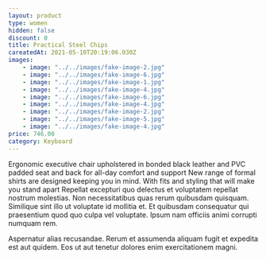 ```yaml
---
layout: product
type: women
hidden: false
discount: 0
title: Practical Steel Chips
careatedAt: 2021-05-10T20:19:06.030Z
images:
    - image: "../../images/fake-image-2.jpg"
    - image: "../../images/fake-image-6.jpg"
    - image: "../../images/fake-image-1.jpg"
    - image: "../../images/fake-image-4.jpg"
    - image: "../../images/fake-image-6.jpg"
    - image: "../../images/fake-image-4.jpg"
    - image: "../../images/fake-image-2.jpg"
    - image: "../../images/fake-image-5.jpg"
    - image: "../../images/fake-image-4.jpg"
price: 746.00
category: Keyboard
---
```

Ergonomic executive chair upholstered in bonded black leather and PVC padded seat and back for all-day comfort and support
New range of formal shirts are designed keeping you in mind. With fits and styling that will make you stand apart
Repellat excepturi quo delectus et voluptatem repellat nostrum molestias. Non necessitatibus quas rerum quibusdam quisquam. Similique sint illo ut voluptate id mollitia et. Et quibusdam consequatur qui praesentium quod quo culpa vel voluptate. Ipsum nam officiis animi corrupti numquam rem.
 Aspernatur alias recusandae. Rerum et assumenda aliquam fugit et expedita est aut quidem. Eos ut aut tenetur dolores enim exercitationem magni.
